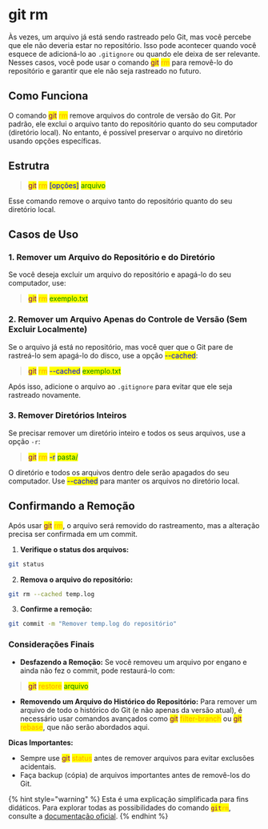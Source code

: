 # git rm

Às vezes, um arquivo já está sendo rastreado pelo Git, mas você percebe que ele não deveria estar no repositório. Isso pode acontecer quando você esquece de adicioná-lo ao `.gitignore` ou quando ele deixa de ser relevante. Nesses casos, você pode usar o comando <mark style="color:purple;">git</mark> <mark style="color:orange;">rm</mark> para removê-lo do repositório e garantir que ele não seja rastreado no futuro.

## **Como Funciona**

O comando <mark style="color:purple;">git</mark> <mark style="color:orange;">rm</mark> remove arquivos do controle de versão do Git. Por padrão, ele exclui o arquivo tanto do repositório quanto do seu computador (diretório local). No entanto, é possível preservar o arquivo no diretório usando opções específicas.

## Estrutra

> <mark style="color:purple;">git</mark> <mark style="color:orange;">rm</mark> <mark style="color:blue;">\[opções]</mark> <mark style="color:green;">arquivo</mark>

Esse comando remove o arquivo tanto do repositório quanto do seu diretório local.

## Casos de Uso

### 1. Remover um Arquivo do Repositório e do Diretório

Se você deseja excluir um arquivo do repositório e apagá-lo do seu computador, use:

> <mark style="color:purple;">git</mark> <mark style="color:orange;">rm</mark> <mark style="color:green;">exemplo.txt</mark>

### 2. Remover um Arquivo Apenas do Controle de Versão (Sem Excluir Localmente)

Se o arquivo já está no repositório, mas você quer que o Git pare de rastreá-lo sem apagá-lo do disco, use a opção <mark style="color:blue;">--cached</mark>:

> <mark style="color:purple;">git</mark> <mark style="color:orange;">rm</mark> <mark style="color:blue;">--cached</mark> <mark style="color:green;">exemplo.txt</mark>

Após isso, adicione o arquivo ao `.gitignore` para evitar que ele seja rastreado novamente.

### 3. Remover Diretórios Inteiros

Se precisar remover um diretório inteiro e todos os seus arquivos, use a opção `-r`:

> <mark style="color:purple;">git</mark> <mark style="color:orange;">rm</mark> <mark style="color:blue;">-r</mark> <mark style="color:green;">pasta/</mark>

O diretório e todos os arquivos dentro dele serão apagados do seu computador. Use <mark style="color:blue;">--cached</mark> para manter os arquivos no diretório local.

## Confirmando a Remoção

Após usar <mark style="color:purple;">git</mark> <mark style="color:orange;">rm</mark>, o arquivo será removido do rastreamento, mas a alteração precisa ser confirmada em um commit.

1. **Verifique o status dos arquivos:**

```sh
git status
```

2. **Remova o arquivo do repositório:**

```sh
git rm --cached temp.log
```

3. **Confirme a remoção:**

```sh
git commit -m "Remover temp.log do repositório"
```

### Considerações Finais

* **Desfazendo a Remoção:** Se você removeu um arquivo por engano e ainda não fez o commit, pode restaurá-lo com:

> <mark style="color:purple;">git</mark> <mark style="color:orange;">restore</mark> <mark style="color:green;">arquivo</mark>

* **Removendo um Arquivo do Histórico do Repositório:** Para remover um arquivo de todo o histórico do Git (e não apenas da versão atual), é necessário usar comandos avançados como <mark style="color:purple;">git</mark> <mark style="color:orange;">filter-branch</mark> ou <mark style="color:purple;">git</mark> <mark style="color:orange;">rebase</mark>, que não serão abordados aqui.

**Dicas Importantes:**

* Sempre use <mark style="color:purple;">git</mark> <mark style="color:orange;">status</mark> antes de remover arquivos para evitar exclusões acidentais.
* Faça backup (cópia) de arquivos importantes antes de removê-los do Git.

{% hint style="warning" %}
Esta é uma explicação simplificada para fins didáticos. Para explorar todas as possibilidades do comando <mark style="color:purple;">`git`</mark><mark style="color:orange;">`rm`</mark>, consulte a [documentação oficial](https://git-scm.com/docs/git-rm/pt_BR).
{% endhint %}
